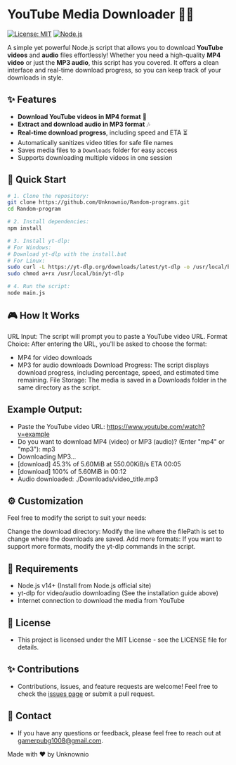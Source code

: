 # YouTube Media Downloader 🎥🎶

[![License: MIT](https://img.shields.io/badge/License-MIT-blue.svg)](https://opensource.org/licenses/MIT)
[![Node.js](https://img.shields.io/badge/Node.js-v14+-green.svg)](https://nodejs.org/)

A simple yet powerful Node.js script that allows you to download **YouTube videos** and **audio** files effortlessly! Whether you need a high-quality **MP4 video** or just the **MP3 audio**, this script has you covered. It offers a clean interface and real-time download progress, so you can keep track of your downloads in style.

## ✨ Features
- **Download YouTube videos in MP4 format** 🎥
- **Extract and download audio in MP3 format** 🎶
- **Real-time download progress**, including speed and ETA ⏳
- Automatically sanitizes video titles for safe file names
- Saves media files to a `Downloads` folder for easy access
- Supports downloading multiple videos in one session

## 🚀 Quick Start

```bash
# 1. Clone the repository:
git clone https://github.com/Unknownio/Random-programs.git
cd Random-program

# 2. Install dependencies:
npm install

# 3. Install yt-dlp:
# For Windows:
# Download yt-dlp with the install.bat
# For Linux:
sudo curl -L https://yt-dlp.org/downloads/latest/yt-dlp -o /usr/local/bin/yt-dlp
sudo chmod a+rx /usr/local/bin/yt-dlp

# 4. Run the script:
node main.js
```
## 🎮 How It Works
URL Input: The script will prompt you to paste a YouTube video URL.
Format Choice: After entering the URL, you'll be asked to choose the format:
- MP4 for video downloads
- MP3 for audio downloads
Download Progress: The script displays download progress, including percentage, speed, and estimated time remaining.
File Storage: The media is saved in a Downloads folder in the same directory as the script.
## Example Output:
- Paste the YouTube video URL: https://www.youtube.com/watch?v=example
- Do you want to download MP4 (video) or MP3 (audio)? (Enter "mp4" or "mp3"): mp3
- Downloading MP3...
- [download]  45.3% of 5.60MiB at 550.00KiB/s ETA 00:05
- [download]  100% of 5.60MiB in 00:12
- Audio downloaded: ./Downloads/video_title.mp3

## ⚙️ Customization
Feel free to modify the script to suit your needs:

Change the download directory: Modify the line where the filePath is set to change where the downloads are saved.
Add more formats: If you want to support more formats, modify the yt-dlp commands in the script.
## 🔧 Requirements
- Node.js v14+ (Install from Node.js official site)
- yt-dlp for video/audio downloading (See the installation guide above)
- Internet connection to download the media from YouTube
## 📜 License
- This project is licensed under the MIT License - see the LICENSE file for details.

## ✨ Contributions
- Contributions, issues, and feature requests are welcome! Feel free to check the [issues page](https://github.com/Unknownio/Random-programs/issues) or submit a pull request.

## 💬 Contact
- If you have any questions or feedback, please feel free to reach out at gamerpubg1008@gmail.com.

Made with ❤️ by Unknownio


